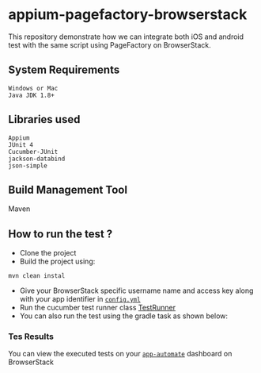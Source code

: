 # appium-pagefactory-browserstack
This repository demonstrate how we can integrate both iOS and android test with the same script using PageFactory on BrowserStack. 
## System Requirements
```
Windows or Mac
Java JDK 1.8+
```
## Libraries used
```
Appium
JUnit 4
Cucumber-JUnit
jackson-databind
json-simple
```
## Build Management Tool
Maven


## How to run the test ?
  - Clone the project 
  - Build the project using:
```
mvn clean instal
```
  - Give your BrowserStack specific username name and access key along with your app identifier in [`config.yml`](https://github.com/MohammedKamle/appium-pagefactory-browserstack/blob/master/src/test/resources/config.yml) 
  - Run the cucumber test runner class [TestRunner](https://github.com/MohammedKamle/appium-pagefactory-browserstack/blob/master/src/test/java/com/browserstack/tests/TestRunner.java)
  - You can also run the test using the gradle task as shown below:
### Tes Results 
You can view the executed tests on your [`app-automate`](https://app-automate.browserstack.com/dashboard) dashboard on BrowserStack 

